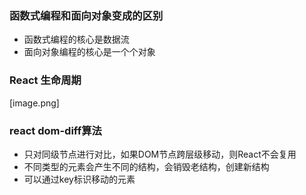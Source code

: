 ### 函数式编程和面向对象变成的区别

* 函数式编程的核心是数据流
* 面向对象编程的核心是一个个对象

### React 生命周期
[image.png]

### react dom-diff算法
* 只对同级节点进行对比，如果DOM节点跨层级移动，则React不会复用
* 不同类型的元素会产生不同的结构，会销毁老结构，创建新结构
* 可以通过key标识移动的元素


